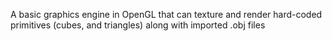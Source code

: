 A basic graphics engine in OpenGL that can texture and render hard-coded primitives (cubes, and triangles) along with imported .obj files
